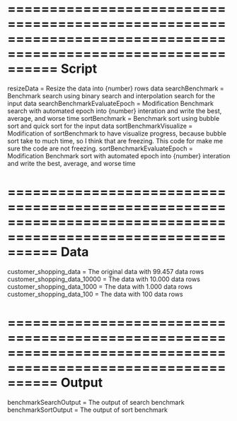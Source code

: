 ==============================================================================================================
Script
==============================================================================================================

resizeData			              = Resize the data into {number} rows data
searchBenchmark			          = Benchmark search using binary search and interpolation search for the input data
searchBenchmarkEvaluateEpoch	= Modification Benchmark search with automated epoch into {number} interation and write the best, average, and worse time
sortBenchmark			            = Benchmark sort using bubble sort and quick sort for the input data
sortBenchmarkVisualize	  	  = Modification of sortBenchmark to have visualize progress, because bubble sort take to much time, so I think that are freezing. This code for make me sure the code are not freezing.
sortBenchmarkEvaluateEpoch	  = Modification Benchmark sort with automated epoch into {number} interation and write the best, average, and worse time

==============================================================================================================
Data
==============================================================================================================

customer_shopping_data		    = The original data with 99.457 data rows
customer_shopping_data_10000	= The data with 10.000 data rows
customer_shopping_data_1000	  = The data with 1.000 data rows
customer_shopping_data_100	  = The data with 100 data rows

==============================================================================================================
Output
==============================================================================================================

benchmarkSearchOutput		      = The output of search benchmark
benchmarkSortOutput		        = The output of sort benchmark
